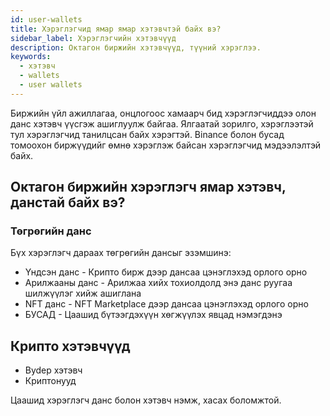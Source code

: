 ```yaml
---
id: user-wallets
title: Хэрэглэгчид ямар ямар хэтэвчтэй байх вэ?
sidebar_label: Хэрэглэгчийн хэтэвчүүд
description: Октагон биржийн хэтэвчүүд, түүний хэрэглээ.
keywords:
  - хэтэвч
  - wallets
  - user wallets
---
```


Биржийн үйл ажиллагаа, онцлогоос хамаарч бид хэрэглэгчиддээ олон данс хэтэвч үүсгэж ашиглуулж байгаа. Ялгаатай зорилго, хэрэглээтэй тул хэрэглэгчид танилцсан байх хэрэгтэй. Binance болон бусад томоохон биржүүдийг өмнө хэрэглэж байсан хэрэглэгчид мэдээлэлтэй байх.

## Октагон биржийн хэрэглэгч ямар хэтэвч, данстай байх вэ?​

### Төгрөгийн данс

Бүх хэрэглэгч дараах төгрөгийн дансыг эзэмшинэ:

- Үндсэн данс - Крипто бирж дээр дансаа цэнэглэхэд орлого орно
- Арилжааны данс - Арилжаа хийх тохиолдолд энэ данс руугаа шилжүүлэг хийж  ашиглана
- NFT данс - NFT Marketplace дээр дансаа цэнэглэхэд орлого орно
- БУСАД - Цаашид бүтээгдэхүүн хөгжүүлэх явцад нэмэгдэнэ

## Крипто хэтэвчүүд

- Bydep хэтэвч
- Криптонууд

Цаашид хэрэглэгч данс болон хэтэвч нэмж, хасах боломжтой.